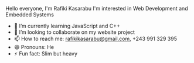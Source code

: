 Hello everyone, I'm Rafiki Kasarabu
I'm interested in Web Development and Embedded Systems
- 🌱 I’m currently learning JavaScript and C++
- 💞️ I’m looking to collaborate on my website project
- 📫 How to reach me: rafikikasarabu@gmail.com, +243 991 329 395
- 😄 Pronouns: He
- ⚡ Fun fact: Slim but heavy

<!---
Raf243/Raf243 is a ✨ special ✨ repository because its `README.md` (this file) appears on your GitHub profile.
You can click the Preview link to take a look at your changes.
--->

